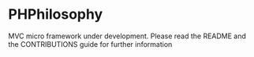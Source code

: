 # PHPhilosophy
MVC micro framework under development. Please read the README and the CONTRIBUTIONS guide for further information
